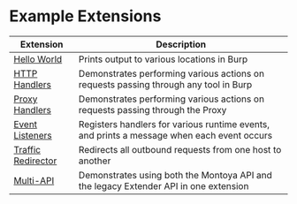 Example Extensions
============================

| Extension          | Description                                                                                |
|--------------------|--------------------------------------------------------------------------------------------|
| [Hello World](https://github.com/PortSwigger/burp-extensions-montoya-api-examples/blob/main/helloworld)       | Prints output to various locations in Burp                                                 |
| [HTTP Handlers](https://github.com/PortSwigger/burp-extensions-montoya-api-examples/blob/main/httphandler)      | Demonstrates performing various actions on requests passing through any tool in Burp       |
| [Proxy Handlers](https://github.com/PortSwigger/burp-extensions-montoya-api-examples/blob/main/proxyhandler)     | Demonstrates performing various actions on requests passing through the Proxy              |
| [Event Listeners](https://github.com/PortSwigger/burp-extensions-montoya-api-examples/blob/main/eventlisteners)  | Registers handlers for various runtime events, and prints a message when each event occurs |
| [Traffic Redirector](https://github.com/PortSwigger/burp-extensions-montoya-api-examples/blob/main/trafficredirector)| Redirects all outbound requests from one host to another                                   |
| [Multi-API](https://github.com/PortSwigger/burp-extensions-montoya-api-examples/blob/main/multiapi)         | Demonstrates using both the Montoya API and the legacy Extender API in one extension       |